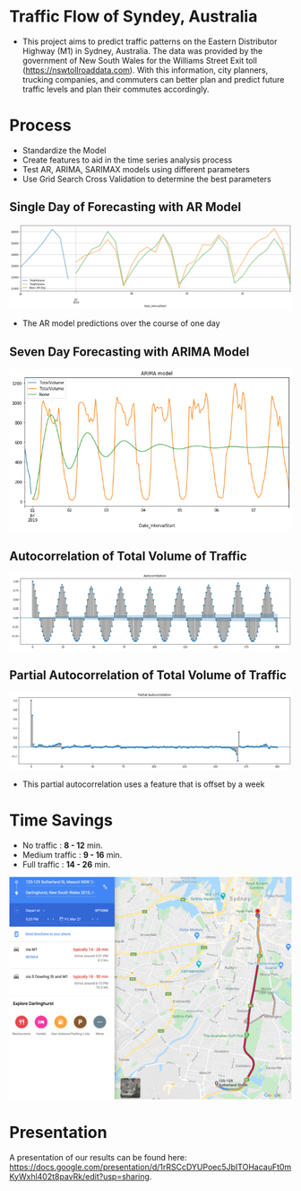 # Traffic Flow of Syndey, Australia
- This project aims to predict traffic patterns on the Eastern Distributor Highway (M1) in Sydney, Australia. The data was provided by the government of New South Wales for the Williams Street Exit toll (https://nswtollroaddata.com). With this information, city planners, trucking companies, and commuters can better plan and predict future traffic levels and plan their commutes accordingly.

# Process
- Standardize the Model
- Create features to aid in the time series analysis process
- Test AR, ARIMA, SARIMAX models using different parameters
- Use Grid Search Cross Validation to determine the best parameters

## Single Day of Forecasting with AR Model
![ARForecast_byday](https://github.com/trevohearn/TrafficFlowData/blob/master/images/ARForecast_byday.png)
- The AR model predictions over the course of one day

## Seven Day Forecasting with ARIMA Model
![arima_model_71](https://github.com/trevohearn/TrafficFlowData/blob/master/images/arima_model_71.png)

## Autocorrelation of Total Volume of Traffic
![autocorr_totalvolumne](https://github.com/trevohearn/TrafficFlowData/blob/master/images/autocorr_totalvolume.png)

## Partial Autocorrelation of Total Volume of Traffic
![partial_autocorr_weekdiff](https://github.com/trevohearn/TrafficFlowData/blob/master/images/partial_autocorr_weekdiff.png)
- This partial autocorrelation uses a feature that is offset by a week

# Time Savings
- No traffic : **8 - 12** min.
- Medium traffic : **9 - 16** min.
- Full traffic : **14 - 26** min.


![Sydney Road Route](https://github.com/trevohearn/TrafficFlowData/blob/master/images/sydney_traffic_maps_time.png)


# Presentation
A presentation of our results can be found here: https://docs.google.com/presentation/d/1rRSCcDYUPoec5JbITOHacauFt0mKyWxhl402t8pavRk/edit?usp=sharing.
